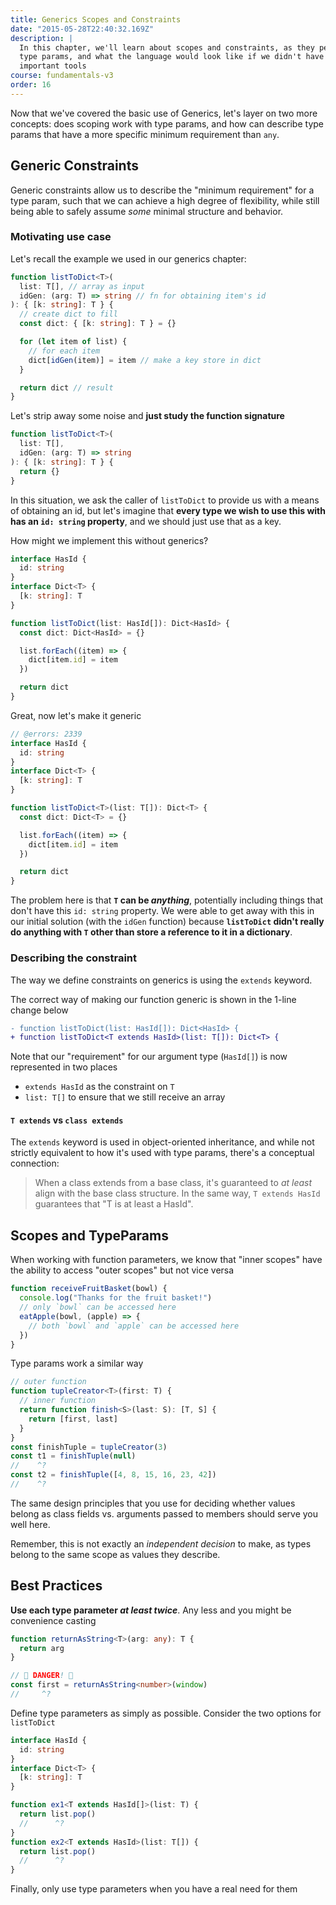 ```yaml
---
title: Generics Scopes and Constraints
date: "2015-05-28T22:40:32.169Z"
description: |
  In this chapter, we'll learn about scopes and constraints, as they pertain to
  type params, and what the language would look like if we didn't have these
  important tools
course: fundamentals-v3
order: 16
---
```


Now that we've covered the basic use of Generics, let's layer on
two more concepts: does scoping work with type params, and how
can describe type params that have a more specific minimum requirement than `any`.

## Generic Constraints

Generic constraints allow us to describe the "minimum requirement" for a
type param, such that we can achieve a high degree of flexibility, while
still being able to safely assume _some_ minimal structure and behavior.

### Motivating use case

Let's recall the example we used in our generics chapter:

```ts twoslash
function listToDict<T>(
  list: T[], // array as input
  idGen: (arg: T) => string // fn for obtaining item's id
): { [k: string]: T } {
  // create dict to fill
  const dict: { [k: string]: T } = {}

  for (let item of list) {
    // for each item
    dict[idGen(item)] = item // make a key store in dict
  }

  return dict // result
}
```

Let's strip away some noise and **just study the function signature**

```ts twoslash
function listToDict<T>(
  list: T[],
  idGen: (arg: T) => string
): { [k: string]: T } {
  return {}
}
```

In this situation, we ask the caller of `listToDict` to provide us with a means
of obtaining an id, but let's imagine that **every type we wish to use this
with has an `id: string` property**, and we should just use that as a key.

How might we implement this without generics?

```ts twoslash
interface HasId {
  id: string
}
interface Dict<T> {
  [k: string]: T
}

function listToDict(list: HasId[]): Dict<HasId> {
  const dict: Dict<HasId> = {}

  list.forEach((item) => {
    dict[item.id] = item
  })

  return dict
}
```

Great, now let's make it generic

```ts twoslash
// @errors: 2339
interface HasId {
  id: string
}
interface Dict<T> {
  [k: string]: T
}

function listToDict<T>(list: T[]): Dict<T> {
  const dict: Dict<T> = {}

  list.forEach((item) => {
    dict[item.id] = item
  })

  return dict
}
```

The problem here is that **`T` can be _anything_**, potentially
including things that don't have this `id: string` property. We
were able to get away with this in our initial solution (with the `idGen` function)
because **`listToDict` didn't really do anything with `T` other than store a reference
to it in a dictionary**.

### Describing the constraint

The way we define constraints on generics is using the
`extends` keyword.

The correct way of making our function generic is shown
in the 1-line change below

```diff
- function listToDict(list: HasId[]): Dict<HasId> {
+ function listToDict<T extends HasId>(list: T[]): Dict<T> {
```

Note that our "requirement" for our argument type (`HasId[]`)
is now represented in two places

- `extends HasId` as the constraint on `T`
- `list: T[]` to ensure that we still receive an array

#### `T extends` vs `class extends`

The `extends` keyword is used in object-oriented inheritance, and
while not strictly equivalent to how it's used with type params,
there's a conceptual connection:

> When a class extends from a base class, it's guaranteed
> to _at least_ align with the base class structure. In the same
> way, `T extends HasId` guarantees that "T is at least a HasId".

## Scopes and TypeParams

When working with function parameters, we know that "inner scopes"
have the ability to access "outer scopes" but not vice versa

```js
function receiveFruitBasket(bowl) {
  console.log("Thanks for the fruit basket!")
  // only `bowl` can be accessed here
  eatApple(bowl, (apple) => {
    // both `bowl` and `apple` can be accessed here
  })
}
```

Type params work a similar way

```ts twoslash
// outer function
function tupleCreator<T>(first: T) {
  // inner function
  return function finish<S>(last: S): [T, S] {
    return [first, last]
  }
}
const finishTuple = tupleCreator(3)
const t1 = finishTuple(null)
//    ^?
const t2 = finishTuple([4, 8, 15, 16, 23, 42])
//    ^?
```

The same design principles that you use for deciding whether values belong as
class fields vs. arguments passed to members should serve you well here.

Remember, this is not exactly an _independent decision_ to make, as
types belong to the same scope as values they describe.

## Best Practices

**Use each type parameter _at least twice_**. Any less and you might be convenience casting

```ts twoslash
function returnAsString<T>(arg: any): T {
  return arg
}

// 🚨 DANGER! 🚨
const first = returnAsString<number>(window)
//     ^?
```

Define type parameters as simply as possible. Consider the two options for `listToDict`

```ts twoslash
interface HasId {
  id: string
}
interface Dict<T> {
  [k: string]: T
}

function ex1<T extends HasId[]>(list: T) {
  return list.pop()
  //      ^?
}
function ex2<T extends HasId>(list: T[]) {
  return list.pop()
  //      ^?
}
```

Finally, only use type parameters when you have a real need for them
